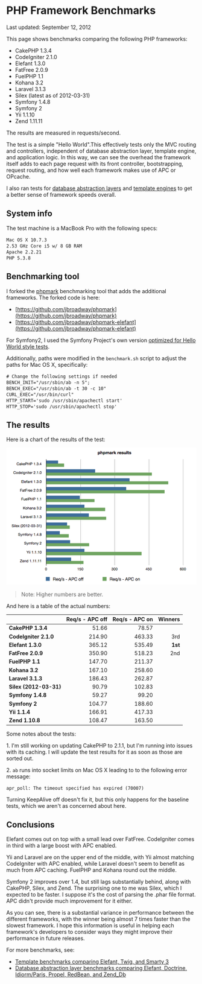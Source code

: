 # PHP Framework Benchmarks

Last updated: September 12, 2012

This page shows benchmarks comparing the following PHP frameworks:

* CakePHP 1.3.4
* CodeIgniter 2.1.0
* Elefant 1.3.0
* FatFree 2.0.9
* FuelPHP 1.1
* Kohana 3.2
* Laravel 3.1.3
* Silex (latest as of 2012-03-31)
* Symfony 1.4.8
* Symfony 2
* Yii 1.1.10
* Zend 1.11.11

The results are measured in requests/second.

The test is a simple "Hello World".This effectively tests only the MVC routing and controllers, independent of database abstraction layer, template engine, and application logic. In this way, we can see the overhead the framework itself adds to each page request with its front controller, bootstrapping, request routing, and how well each framework makes use of APC or OPcache.

I also ran tests for [database abstraction layers](https://github.com/jbroadway/php-dbal-bench) and [template engines](https://github.com/jbroadway/template-bench) to get a better sense of framework speeds overall.

## System info

The test machine is a MacBook Pro with the following specs:

	Mac OS X 10.7.3
	2.53 GHz Core i5 w/ 8 GB RAM
	Apache 2.2.21
	PHP 5.3.8

## Benchmarking tool

I forked the [phpmark](http://code.google.com/p/phpmark) benchmarking tool that adds the additional frameworks. The forked code is here:

* [https://github.com/jbroadway/phpmark](https://github.com/jbroadway/phpmark)
* [https://github.com/jbroadway/phpmark-elefant](https://github.com/jbroadway/phpmark-elefant)

For Symfony2, I used the Symfony Project's own version [optimized for Hello World style tests](https://github.com/symfony/symfony-hello-world).

Additionally, paths were modified in the `benchmark.sh` script to adjust the paths for Mac OS X, specifically:

	# Change the following settings if needed
	BENCH_INIT="/usr/sbin/ab -n 5";
	BENCH_EXEC="/usr/sbin/ab -t 30 -c 10"
	CURL_EXEC="/usr/bin/curl"
	HTTP_START='sudo /usr/sbin/apachectl start'
	HTTP_STOP='sudo /usr/sbin/apachectl stop'

## The results

Here is a chart of the results of the test:

![PHP web framework benchmark results](https://raw.githubusercontent.com/jbroadway/phpmark-elefant/master/phpmark-results.png)

> Note: Higher numbers are better.

And here is a table of the actual numbers:

|  | **Req/s - APC off** | **Req/s - APC on** | Winners |
| - | -: | -: | -: |
| **CakePHP 1.3.4** | 51.66 | 78.57 |  |
| **CodeIgniter 2.1.0** | 214.90 | 463.33 | 3rd |
| **Elefant 1.3.0** | 365.12 | 535.49 | **1st** |
| **FatFree 2.0.9** | 350.90 | 518.23 | 2nd |
| **FuelPHP 1.1** | 147.70 | 211.37 |  |
| **Kohana 3.2** | 167.10 | 258.60 |  |
| **Laravel 3.1.3** | 186.43 | 262.87 |  |
| **Silex (2012-03-31)** | 90.79 | 102.83 |  |
| **Symfony 1.4.8** | 59.27 | 99.20 |  |
| **Symfony 2** | 104.77 | 188.60 |  |
| **Yii 1.1.4** | 166.91 | 417.33 |  |
| **Zend 1.10.8** | 108.47 | 163.50 |  |


Some notes about the tests:

1\. I'm still working on updating CakePHP to 2.1.1, but I'm running into issues with its caching. I will update the test results for it as soon as those are sorted out.

2\. `ab` runs into socket limits on Mac OS X leading to to the following error message:

	apr_poll: The timeout specified has expired (70007)

Turning KeepAlive off doesn't fix it, but this only happens for the baseline tests, which we aren't as concerned about here.

## Conclusions

Elefant comes out on top with a small lead over FatFree. CodeIgniter comes in third with a large boost with APC enabled.

Yii and Laravel are on the upper end of the middle, with Yii almost matching CodeIgniter with APC enabled, while Laravel doesn't seem to benefit as much from APC caching. FuelPHP and Kohana round out the middle.

Symfony 2 improves over 1.4, but still lags substantially behind, along with CakePHP, Silex, and Zend. The surprising one to me was Silex, which I expected to be faster. I suppose it's the cost of parsing the .phar file format. APC didn't provide much improvement for it either.

As you can see, there is a substantial variance in performance between the different frameworks, with the winner being almost 7 times faster than the slowest framework. I hope this information is useful in helping each framework's developers to consider ways they might improve their performance in future releases.

For more benchmarks, see:

* [Template benchmarks comparing Elefant, Twig, and Smarty 3](https://github.com/jbroadway/template-bench)
* [Database abstraction layer benchmarks comparing Elefant, Doctrine, Idiorm/Paris, Propel, RedBean, and Zend_Db](https://github.com/jbroadway/php-dbal-bench)
